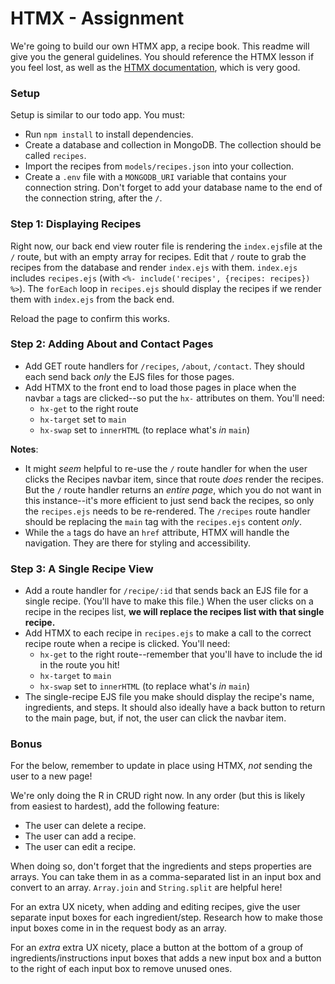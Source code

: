 # HTMX - Assignment

We're going to build our own HTMX app, a recipe book. This readme will give you the general guidelines. You should reference the HTMX lesson if you feel lost, as well as the [HTMX documentation](https://htmx.org/), which is very good.

### Setup

Setup is similar to our todo app. You must:

- Run `npm install` to install dependencies.
- Create a database and collection in MongoDB. The collection should be called `recipes`.
- Import the recipes from `models/recipes.json` into your collection.
- Create a `.env` file with a `MONGODB_URI` variable that contains your connection string. Don't forget to add your database name to the end of the connection string, after the `/`.

### Step 1: Displaying Recipes

Right now, our back end view router file is rendering the `index.ejs`file at the `/` route, but with an empty array for recipes. Edit that `/` route to grab the recipes from the database and render `index.ejs` with them. `index.ejs` includes `recipes.ejs` (with `<%- include('recipes', {recipes: recipes}) %>`). The `forEach` loop in `recipes.ejs` should display the recipes if we render them with `index.ejs` from the back end.

Reload the page to confirm this works.

### Step 2: Adding About and Contact Pages

- Add GET route handlers for `/recipes`, `/about`, `/contact`. They should each send back _only_ the EJS files for those pages.
- Add HTMX to the front end to load those pages in place when the navbar `a` tags are clicked--so put the `hx-` attributes on them. You'll need:
  - `hx-get` to the right route
  - `hx-target` set to `main`
  - `hx-swap` set to `innerHTML` (to replace what's _in_ `main`)
  
**Notes**:

- It might _seem_ helpful to re-use the `/` route handler for when the user clicks the Recipes navbar item, since that route _does_ render the recipes. But the `/` route handler returns an _entire page_, which you do not want in this instance--it's more efficient to just send back the recipes, so only the `recipes.ejs` needs to be re-rendered. The `/recipes`  route handler should be replacing the `main` tag with the `recipes.ejs` content _only_.
- While the `a` tags do have an `href` attribute, HTMX will handle the navigation. They are there for styling and accessibility.

### Step 3: A Single Recipe View

- Add a route handler for `/recipe/:id` that sends back an EJS file for a single recipe. (You'll have to make this file.) When the user clicks on a recipe in the recipes list, **we will replace the recipes list with that single recipe.**
- Add HTMX to each recipe in `recipes.ejs` to make a call to the correct recipe route when a recipe is clicked. You'll need:
  - `hx-get` to the right route--remember that you'll have to include the id in the route you hit!
  - `hx-target` to `main`
  - `hx-swap` set to `innerHTML` (to replace what's _in_ `main`)
- The single-recipe EJS file you make should display the recipe's name, ingredients, and steps. It should also ideally have a back button to return to the main page, but, if not, the user can click the navbar item.

### Bonus

For the below, remember to update in place using HTMX, _not_ sending the user to a new page!

We're only doing the R in CRUD right now. In any order (but this is likely from easiest to hardest), add the following feature:

- The user can delete a recipe.
- The user can add a recipe.
- The user can edit a recipe.

When doing so, don't forget that the ingredients and steps properties are arrays. You can take them in as a comma-separated list in an input box and convert to an array. `Array.join` and `String.split` are helpful here!

For an extra UX nicety, when adding and editing recipes, give the user separate input boxes for each ingredient/step. Research how to make those input boxes come in in the request body as an array.

For an _extra_ extra UX nicety, place a button at the bottom of a group of ingredients/instructions input boxes that adds a new input box and a button to the right of each input box to remove unused ones.
